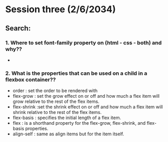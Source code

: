 # Session three (2/6/2034)

## Search:

### 1. Where to set font-family property on (html - css - both) and why??

-

### 2. What is the properties that can be used on a child in a flexbox container??

- order : set the order to be rendered with
- flex-grow : set the grow effect on or off and how much a flex item will grow relative to the rest of the flex items.
- flex-shrink :set the shrink effect on or off and how much a flex item will shrink relative to the rest of the flex items.
- flex-basis : specifies the initial length of a flex item.
- flex : is a shorthand property for the flex-grow, flex-shrink, and flex-basis properties.
- align-self : same as align items but for the item itself.
